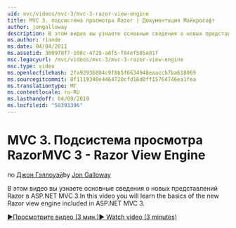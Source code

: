 ```yaml
---
uid: mvc/videos/mvc-3/mvc-3-razor-view-engine
title: MVC 3. подсистема просмотра Razor | Документация Майкрософт
author: jongalloway
description: В этом видео вы узнаете основные сведения о новых представлений Razor в ASP.NET MVC 3.
ms.author: riande
ms.date: 04/04/2011
ms.assetid: 300978f7-108c-4729-a8f5-f84ef585a81f
msc.legacyurl: /mvc/videos/mvc-3/mvc-3-razor-view-engine
msc.type: video
ms.openlocfilehash: 2fa92936804c9f8b5f6634948eaaccb7ba618069
ms.sourcegitcommit: 0f1119340e4464720cfd16d0ff15764746ea1fea
ms.translationtype: MT
ms.contentlocale: ru-RU
ms.lasthandoff: 04/09/2019
ms.locfileid: "59393396"
---
```

# <a name="mvc-3---razor-view-engine"></a><span data-ttu-id="c9e42-103">MVC 3. Подсистема просмотра Razor</span><span class="sxs-lookup"><span data-stu-id="c9e42-103">MVC 3 - Razor View Engine</span></span>

<span data-ttu-id="c9e42-104">по [Джон Гэллоуэй](https://github.com/jongalloway)</span><span class="sxs-lookup"><span data-stu-id="c9e42-104">by [Jon Galloway](https://github.com/jongalloway)</span></span>

<span data-ttu-id="c9e42-105">В этом видео вы узнаете основные сведения о новых представлений Razor в ASP.NET MVC 3.</span><span class="sxs-lookup"><span data-stu-id="c9e42-105">In this video you will learn the basics of the new Razor view engine included in ASP.NET MVC 3.</span></span>

[<span data-ttu-id="c9e42-106">&#9654;Просмотрите видео (3 мин.)</span><span class="sxs-lookup"><span data-stu-id="c9e42-106">&#9654; Watch video (3 minutes)</span></span>](https://channel9.msdn.com/Blogs/ASP-NET-Site-Videos/mvc-3-razor-view-engine)
